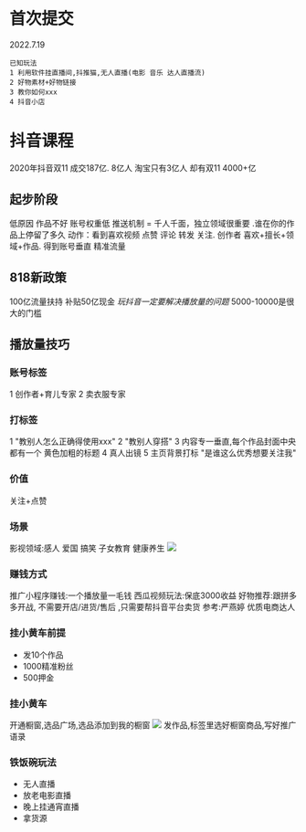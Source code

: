# 首次提交
2022.7.19
    
    已知玩法
    1 利用软件挂直播间,抖推猫,无人直播(电影 音乐 达人直播流)
    2 好物素材+好物链接
    3 教你如何xxx
    4 抖音小店

# 抖音课程
2020年抖音双11 成交187亿. 8亿人
淘宝只有3亿人 却有双11 4000+亿

## 起步阶段
低原因 作品不好 账号权重低
推送机制 = 千人千面，独立领域很重要 .谁在你的作品上停留了多久 
动作：看到喜欢视频 点赞 评论 转发 关注.  创作者 喜欢+擅长+领域+作品. 得到账号垂直 精准流量

## 818新政策
100亿流量扶持
补贴50亿现金
*玩抖音一定要解决播放量的问题*  5000-10000是很大的门槛

## 播放量技巧
### 账号标签
1 创作者+育儿专家
2 卖衣服专家
### 打标签
1 "教别人怎么正确得使用xxx"
2 "教别人穿搭"
3 内容专一垂直,每个作品封面中央都有一个 黄色加粗的标题
4 真人出镜
5 主页背景打标  "是谁这么优秀想要关注我"
### 价值
关注+点赞

### 场景
影视领域:感人 爱国 搞笑 子女教育 健康养生
![](https://tva1.sinaimg.cn/large/e6c9d24ely1h45c7rvk5ej20ir0bw3zg.jpg)
### 赚钱方式
推广小程序赚钱:一个播放量一毛钱
西瓜视频玩法:保底3000收益
好物推荐:跟拼多多开战, 不需要开店/进货/售后 ,只需要帮抖音平台卖货
参考:严燕婷 优质电商达人

### 挂小黄车前提
- 发10个作品
- 1000精准粉丝
- 500押金
### 挂小黄车
开通橱窗,选品广场,选品添加到我的橱窗
![](https://tva1.sinaimg.cn/large/e6c9d24ely1h4cahj7as4j20ct04ydg3.jpg)
发作品,标签里选好橱窗商品,写好推广语录
### 铁饭碗玩法
- 无人直播
- 放老电影直播
- 晚上挂通宵直播
- 拿货源